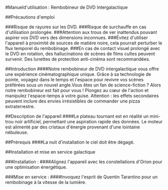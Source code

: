 #Manueld'utilisation : Rembobineur de DVD Intergalactique

##Précautions d'emploi

###Risque de rayures sur les DVD.
###Risque de surchauffe en cas d'utilisation prolongée.
###Attention aux trous de ver inattendus pouvant aspirer vos DVD vers des dimensions inconnues.
###Évitez d'utiliser l'appareil à proximité de sources de matière noire, cela pourrait perturber le flux temporel du rembobinage.
###En cas de contact visuel prolongé avec le DVD en rotation, des hallucinations de scènes de films cultes peuvent survenir. Des lunettes de protection anti-cinéma sont recommandées.

##Introduction
####Notre rembobineur de DVD intergalactique vous offre une expérience cinématographique unique. Grâce à sa technologie de pointe, voyagez dans le temps et l'espace pour revivre vos scènes préférées sous un nouvel angle.Vous êtes un fan de science-fiction ? Alors notre rembobineur est fait pour vous ! Plongez au cœur de l'action et manipulez l'espace-temps à votre guise. Attention : les effets secondaires peuvent inclure des envies irrésistibles de commander une pizza extraterrestre.

##Description de l'appareil
####Le plateau tournant est en réalité un mini-trou noir artificiel, permettant une aspiration rapide des données. Le moteur est alimenté par des cristaux d'énergie provenant d'une lointaine nébuleuse.

##Prérequis
####La nuit d'installation le ciel doit être dégagé.

##Installation et mise en service galactique

###Installation :
####Alignez l'appareil avec les constellations d'Orion pour une optimisation énergétique.

###Mise en service :
####Invoquez l'esprit de Quentin Tarantino pour un rembobinage à la vitesse de la lumière.

